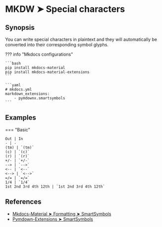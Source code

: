 # MKDW ➤ Special characters

## Synopsis

You can write special characters in plaintext and they will automatically be converted into their corresponding symbol glyphs.

??? info "Mkdocs configurations"

    ```bash
    pip install mkdocs-material
    pip install mkdocs-material-extensions
    ```

    ```yaml
    # mkdocs.yml
    markdown_extensions:
        - pymdownx.smartsymbols
    ```

## Examples

=== "Basic"

    Out | In
    - | -
    (tm) | `(tm)`
    (c) | `(c)`
    (r) | `(r)`
    +/- | `+/-`
    --> | `-->`
    <-- | `<--`
    <--> | `<-->`
    =/= | `=/=`
    1/4 | `1/4`
    1st 2nd 3rd 4th 12th | `1st 2nd 3rd 4th 12th`

## References

- [Mkdocs-Material ➤ Formatting ➤ SmartSymbols](https://squidfunk.github.io/mkdocs-material-insiders/reference/formatting/)
- [Pymdown-Extensions ➤ SmartSymbols](https://facelessuser.github.io/pymdown-extensions/extensions/smartsymbols/)
